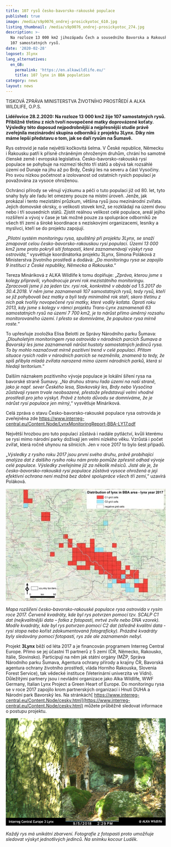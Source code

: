 ```yaml
---
title: 107 rysů česko-bavorsko-rakouské populace
published: true
image: /media/s9p9076_ondrej-prosickyotoc_610.jpg
listing_thumbnail: /media/s9p9076_ondrej-prosickyotoc_274.jpg
description: >-
  Na rozloze 13 000 km2 jihozápadu Čech a sousedního Bavorska a Rakouska žije
  107 samostatných rysů. 
date: '2020-02-28'
logoset: 3lynx
lang_alternatives:
  en_GB:
    permalink: 'https://en.alkawildlife.eu/'
    title: 107 lynx in BBA population
category: news
layout: news
---
```

TISKOVÁ ZPRÁVA MINISTERSTVA ŽIVOTNÍHO PROSTŘEDÍ A ALKA WILDLIFE, O.P.S.

**Lidéřovice 28.2.2020: Na rozloze 13 000 km2 žije 107 samostatných rysů. Přibližně třetinu z nich tvoří novopečené matky doprovázené koťaty. Výsledky této doposud nejpodrobnější a nejpřesnější studie právě zveřejnila mezinárodní skupina odborníků z projektu 3Lynx. Díky nim máme lepší představu o tom, jak se daří rysům na Šumavě.**

Rys ostrovid je naše největší kočkovitá šelma. V České republice, Německu i Rakousku patří k přísně chráněným ohroženým druhům, chrání ho samotné členské země i evropská legislativa. Česko-bavorsko-rakouská rysí populace se pohybuje na rozmezí těchto tří států a obývá tak rozsáhlé území od Dunaje na jihu až po Brdy, Český les na severu a část Vysočiny. Pro svou nízkou početnost a izolovanost od ostatních rysích populací je považována za vysoce ohroženou. 

Ochránci přírody se věnují výzkumu a péči o tuto populaci již od 80. let, tyto snahy byly ale řadu let omezeny pouze na místní úroveň. Jenže, jak prokázal i tento mezistátní průzkum, většina rysů jsou mezinárodní zvířata. Jejich domovské okrsky, o velikosti stovek km2, se rozkládají na území dvou nebo i tří sousedních států. Zjistit reálnou velikost celé populace, areál jejího rozšíření a vývoj v čase je tak možné pouze za spolupráce odborníků ze všech tří zemí a široké koordinace s neziskovými organizacemi, lesníky a myslivci, kteří se do projektu zapojují. 

„_Pilotní systém monitoringu rysa, spuštěný při projektu 3Lynx, se snaží zmapovat celou česko-bavorsko-rakouskou rysí populaci. Území 13 000 km2 jsme proto pokryli sítí fotopastí, které zaznamenávají výskyt rysa ostrovida,_“ vysvětluje koordinátorka projektu 3Lynx, Simona Poláková z Ministerstva životního prostředí a dodává: „_Do monitoringu rysa se zapojilo 9 institucí z České republiky, Německa a Rakouska_.“

Tereza Mináriková z ALKA Wildlife k tomu doplňuje: „_Zpráva, kterou jsme s kolegy připravili, vyhodnocuje první rok mezistátního monitoringu. Zpracovali jsme ji za jeden tzv. rysí rok, konkrétně v období od 1.5.2017 do 30.4.2018. V něm jsme zaznamenali 107 samostatných rysů, tedy rysů, kteří se již pohybovali bez matky a byli tedy minimálně rok staří, skoro třetinu z nich pak tvořily novopečené rysí matky, které vodily koťata. Oproti roku 2013, kdy jsme s kolegy v rámci projektu Trans-Lynx zaznamenali 63 samostatných rysů na území 7 700 km2, je to nárůst přímo úměrný rozsahu monitorovaného území. I přesto se domníváme, že populace rysa mírně roste._“

To upřesňuje zooložka Elisa Belotti ze Správy Národního parku Šumava: „_Dlouholetým monitoringem rysa ostrovida v národních parcích Šumava a Bavorský les jsme zaznamenali nárůst hustoty samostatných jedinců rysa. To by mohlo naznačovat mírně pozitivní trend v celé populaci. Přitom situace rysích rodin v národních parcích se nezměnila, znamená to tedy, že spíš přibyla mladá zvířata narozená mimo území národních parků, která si hledají teritorium_.“

Dalším náznakem pozitivního vývoje populace je lokální šíření rysa na bavorské straně Šumavy. „_Na druhou stranu řada území na naší straně, jako je např. sever Českého lesa, Slavkovský les, Brdy nebo Vysočina zůstávají rysem trvale neobsazené, přestože představují velmi vhodné prostředí pro jeho výskyt. Právě z tohoto důvodu se domníváme, že je nárůst rysí populace jen mírný_,“ vysvětluje Mináriková.

Celá zpráva o stavu Česko-bavorsko-rakouské populace rysa ostrovida je zveřejněna zde [https://www.interreg-central.eu/Content.Node/LynxMonitoringReport-BBA-LY17.pdf
](https://www.interreg-central.eu/Content.Node/LynxMonitoringReport-BBA-LY17.pdf)

Největší hrozbou pro tuto populaci zůstává i nadále pytláctví, kvůli kterému se rysi mimo národní parky dožívají jen velmi nízkého věku. Vzrůstá i počet zvířat, která ročně uhynou na silnicích. Jen v roce 2017 to bylo šest případů. 

„_Výsledky z rysího roku 2017 jsou první svého druhu, právě probíhající analýza dat z dalšího rysího roku nám proto pomůže zpřesnit odhad vývoje celé populace. Výsledky zveřejníme již za několik měsíců. Jisté ale je, že česko-bavorsko-rakouská rysí populace zůstává vysoce ohrožená a její efektivní ochrana není možná bez dobré spolupráce všech tří zemí_,“ uzavírá Poláková. 

![Výskyt rysa ostrovida v roce 2017](/media/mapa-tz.jpg "Výskyt rysa ostrovida v roce 2017")

_Mapa rozšíření česko-bavorsko-rakouské populace rysa ostrovida v rysím roce 2017. Červeně kvadráty, kde byl rys potvrzen pomocí tzv. SCALP C1 dat (nejkvalitnější data – fotka z fotopasti, mrtvé zvíře nebo DNA vzorek). Modře kvadráty, kde byl rys potvrzen pomocí C2 dat (středně kvalitní data - rysí stopa nebo kořist zdokumentovaná fotograficky). Prázdné kvadráty byly sledovány pomocí fotopastí, rys zde ale zaznamenán nebyl._ 

Projekt **3Lynx** běží od léta 2017 a je financován programem Interreg Central Europe. Přímo se jej účastní 11 partnerů z 5 zemí (ČR, Německo, Rakousko, Itálie, Slovinsko). Participují na něm jak státní orgány (MŽP, Správa Národního parku Šumava, Agentura ochrany přírody a krajiny ČR, Bavorská agentura ochrany životního prostředí, vláda Horního Rakouska, Slovenia Forest Service), tak vědecké instituce (Veterinární univerzita ve Vídni). Důležitými partnery jsou i nevládní organizace jako Alka Wildlife, WWF Germany, Italian Lynx Project a Green Heart of Europe. Do monitoringu rysa se v roce 2017 zapojilo krom partnerských organizací i Hnutí DUHA a Národní park Bavorský les. Na stránkách[ https://www.interreg-central.eu/Content.Node/cesky.html](https://www.interreg-central.eu/Content.Node/cesky.html) můžete průběžně sledovat informace o postupu projektu.

![rys Luděk](/media/i__00022.jpg "rys Luděk")

_Každý rys má unikátní zbarvení. Fotografie z fotopasti proto umožňuje sledovat výskyt jednotlivých jedinců. Na snímku kocour Luděk._
